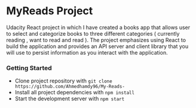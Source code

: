 # MyReads Project

Udacity React project in which I have created a books app that allows user to select and categorize books to three different categories ( currently reading , want to read and read ).
The project emphasizes using React to build the application and provides an API server and client library that you will use to persist information as you interact with the application.

### Getting Started

- Clone project repository with `git clone https://github.com/Ahmedhamdy96/My-Reads-`
- Install all project dependencies with `npm install`
- Start the development server with `npm start`
